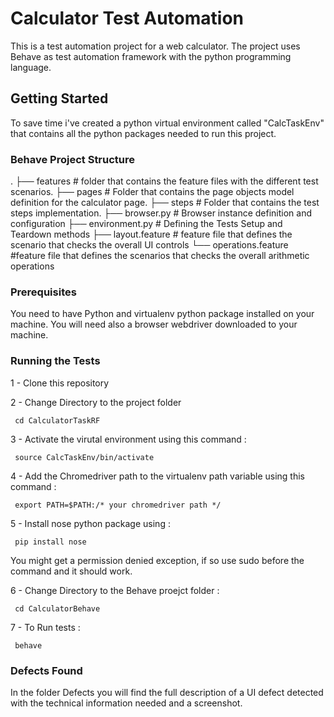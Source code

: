# Calculator Test Automation

This is a test automation project for a web calculator.
The project uses Behave as test automation framework with the python programming language.

## Getting Started

To save time i've created a python virtual environment called "CalcTaskEnv" that contains all the python packages needed to run this project.

### Behave Project Structure

.
    ├── features                    # folder that contains the feature files with the different test scenarios.
    ├── pages                   # Folder that contains the page objects model definition for the calculator page.
    ├── steps                   # Folder that contains the test steps implementation.
    ├── browser.py              # Browser instance definition and configuration
    ├── environment.py          # Defining the Tests Setup and Teardown methods
    ├── layout.feature          # feature file that defines the scenario that checks the overall UI controls
    └── operations.feature      #feature file that defines the scenarios that checks the overall arithmetic operations

### Prerequisites

You need to have Python and virtualenv python package installed on your machine.
You will need also a browser webdriver downloaded to your machine.

### Running the Tests

1 - Clone this repository

2 - Change Directory to the project folder
```
 cd CalculatorTaskRF
```
3 - Activate the virutal environment using this command :
```
 source CalcTaskEnv/bin/activate
```
4 - Add the Chromedriver path to the virtualenv path variable using this command :
```
 export PATH=$PATH:/* your chromedriver path */
```
5 - Install nose python package using :
```
 pip install nose
```
You might get a permission denied exception, if so use sudo before the command and it should work.

6 - Change Directory to the Behave proejct folder :
```
 cd CalculatorBehave
```
7 - To Run tests :
```
 behave
```

### Defects Found

In the folder Defects you will find the full description of a UI defect detected with the technical information needed and a screenshot.
